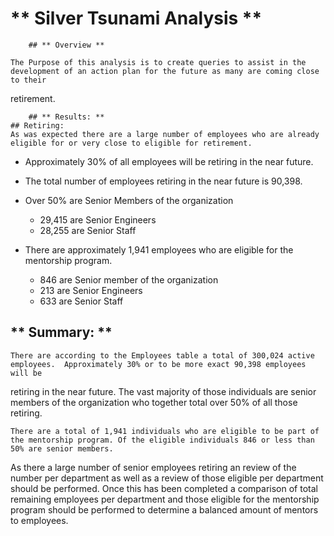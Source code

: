 
# ** Silver Tsunami Analysis **

		## ** Overview **

	The Purpose of this analysis is to create queries to assist in the development of an action plan for the future as many are coming close to their
retirement. 

		## ** Results: **
	## Retiring:
	As was expected there are a large number of employees who are already eligible for or very close to eligible for retirement.

* Approximately 30% of all employees will be retiring in the near future.

* The total number of employees retiring in the near future is 90,398.

* Over 50% are Senior Members of the organization
	* 29,415 are Senior Engineers
	* 28,255 are Senior Staff

* There are approximately 1,941 employees who are eligible for the mentorship program.
	* 846 are Senior member of the organization
	* 213 are Senior Engineers
	* 633 are Senior Staff

## ** Summary: **

	There are according to the Employees table a total of 300,024 active employees.  Approximately 30% or to be more exact 90,398 employees will be
 retiring in the near future. The vast majority of those individuals are senior members of the organization who together total over 50% of all those retiring.

	There are a total of 1,941 individuals who are eligible to be part of the mentorship program. Of the eligible individuals 846 or less than 50% are senior members.
As there a large number of senior employees retiring an review of the number per department as well as a review of those eligible per department should be performed. Once this
has been completed a comparison of total remaining employees per department and those eligible for the mentorship program should be performed to determine a balanced amount of 
mentors to employees.

